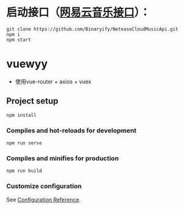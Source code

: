 # 启动接口（[网易云音乐接口](NeteaseCloudMusicApi)）：
```
git clone https://github.com/Binaryify/NeteaseCloudMusicApi.git
npm i
npm start
```

# vuewyy
- 使用vue-router + axios + vuex

## Project setup
```
npm install
```

### Compiles and hot-reloads for development
```
npm run serve
```

### Compiles and minifies for production
```
npm run build
```

### Customize configuration
See [Configuration Reference](https://cli.vuejs.org/config/).
